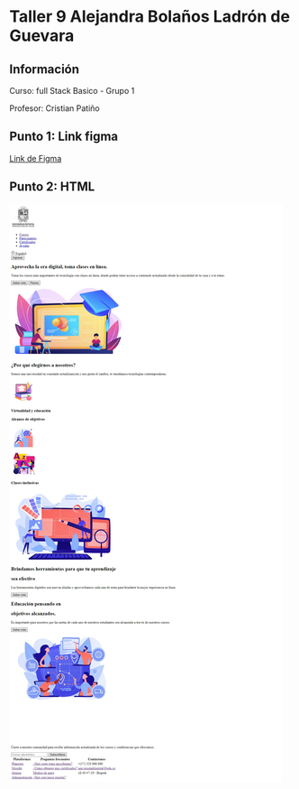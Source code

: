 <h1>Taller 9 Alejandra Bolaños Ladrón de Guevara</h1>

<h2> Información</h2>

<p>Curso: full Stack Basico - Grupo 1</p>
<p>Profesor: Cristian Patiño</p>

<h2> Punto 1: Link figma</h2>

<a href="https://www.figma.com/file/Wwn3jx30wFHTo1Dr6mGv0z/Alejandra-Bola%C3%B1os-Ladron-de-Guevara?type=design&node-id=6%3A528&mode=design&t=kWImBeeNWQ88etwj-1" target="_blank">Link de Figma</a>

<h2>Punto 2: HTML</h2>
<img src="./public/images/module-1-3-html.jpeg" alt="html">
